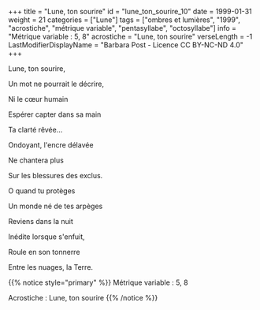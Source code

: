 +++
title = "Lune, ton sourire"
id = "lune_ton_sourire_10"
date = 1999-01-31
weight = 21
categories = ["Lune"]
tags = ["ombres et lumières", "1999", "acrostiche", "métrique variable", "pentasyllabe", "octosyllabe"]
info = "Métrique variable : 5, 8"
acrostiche = "Lune, ton sourire"
verseLength = -1
LastModifierDisplayName = "Barbara Post - Licence CC BY-NC-ND 4.0"
+++

Lune, ton sourire,

Un mot ne pourrait le décrire,

Ni le cœur humain

Espérer capter dans sa main

Ta clarté rêvée...

Ondoyant, l'encre délavée

Ne chantera plus

Sur les blessures des exclus.

O quand tu protèges

Un monde né de tes arpèges

Reviens dans la nuit

Inédite lorsque s'enfuit,

Roule en son tonnerre

Entre les nuages, la Terre.

{{% notice style="primary" %}}
Métrique variable : 5, 8

Acrostiche : Lune, ton sourire
{{% /notice %}}
